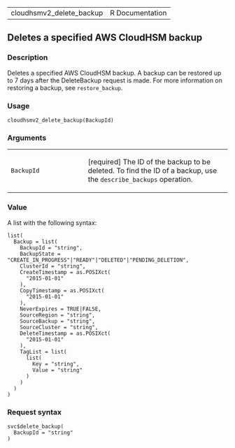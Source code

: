 <table style="width: 100%;">
<tbody>
<tr class="odd">
<td>cloudhsmv2_delete_backup</td>
<td style="text-align: right;">R Documentation</td>
</tr>
</tbody>
</table>

## Deletes a specified AWS CloudHSM backup

### Description

Deletes a specified AWS CloudHSM backup. A backup can be restored up to
7 days after the DeleteBackup request is made. For more information on
restoring a backup, see `restore_backup`.

### Usage

    cloudhsmv2_delete_backup(BackupId)

### Arguments

<table>
<colgroup>
<col style="width: 35%" />
<col style="width: 65%" />
</colgroup>
<tbody>
<tr class="odd">
<td><code id="cloudhsmv2_delete_backup_:_BackupId">BackupId</code></td>
<td><p>[required] The ID of the backup to be deleted. To find the ID of
a backup, use the <code>describe_backups</code> operation.</p></td>
</tr>
</tbody>
</table>

### Value

A list with the following syntax:

    list(
      Backup = list(
        BackupId = "string",
        BackupState = "CREATE_IN_PROGRESS"|"READY"|"DELETED"|"PENDING_DELETION",
        ClusterId = "string",
        CreateTimestamp = as.POSIXct(
          "2015-01-01"
        ),
        CopyTimestamp = as.POSIXct(
          "2015-01-01"
        ),
        NeverExpires = TRUE|FALSE,
        SourceRegion = "string",
        SourceBackup = "string",
        SourceCluster = "string",
        DeleteTimestamp = as.POSIXct(
          "2015-01-01"
        ),
        TagList = list(
          list(
            Key = "string",
            Value = "string"
          )
        )
      )
    )

### Request syntax

    svc$delete_backup(
      BackupId = "string"
    )
